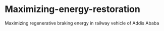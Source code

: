 # Maximizing-energy-restoration
Maximizing regenerative braking energy in railway vehicle of Addis Ababa
